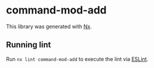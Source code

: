 # command-mod-add

This library was generated with [Nx](https://nx.dev).

## Running lint

Run `nx lint command-mod-add` to execute the lint via [ESLint](https://eslint.org/).
